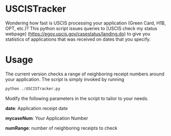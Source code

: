 # USCISTracker
Wondering how fast is USCIS processing your application (Green Card, H1B, OPT, etc.)? This python script issues queries to [USCIS check my status webpage] 
(https://egov.uscis.gov/casestatus/landing.do) to give you statistics of applications that was received on dates that you specify.

# Usage
The current version checks a range of neighboring receipt numbers around your application. The script is simply invoked by running

```python
python ./USCISTracker.py
```



Modify the following parameters in the script to tailor to your needs.

**date**: Application receipt date

**mycaseNum**: Your Application Number

**numRange**: number of neighboring receipts to check
